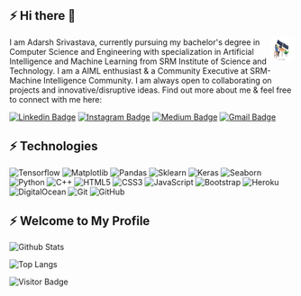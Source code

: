## ⚡ Hi there 👋
<p>
<img src="2555355.jpg" alt="Data Analyst" style="float:right;width:42px;height:42px;">
I am Adarsh Srivastava, currently pursuing my bachelor's degree in Computer Science and Engineering with specialization in Artificial Intelligence and Machine Learning from SRM Institute of Science and Technology. I am a AIML enthusiast & a Community Executive at SRM-Machine Intelligence Community. I am always open to collaborating on projects and innovative/disruptive ideas. Find out more about me & feel free to connect with me here:
</p>


[![Linkedin Badge](https://img.shields.io/badge/-theAdarshSrivastava-blue?style=flat-square&logo=Linkedin&logoColor=white&link=https://www.linkedin.com/in/theAdarshSrivastava/)](https://www.linkedin.com/in/anirudhemmadi/theAdarshSrivastava)
[![Instagram Badge](https://img.shields.io/badge/-the_Adarsh6700-red?style=flat-square&logo=instagram&logoColor=white&link=https://instagram.com/the_adarsh6700/)](https://instagram.com/the_adarsh6700)
[![Medium Badge](https://img.shields.io/badge/-@adarshsrivastav123.as-03a57a?style=flat-square&labelColor=000000&logo=Medium&link=https://medium.com/@adarshsrivastav123.as)](https://medium.com/@adarshsrivastav123.as)
[![Gmail Badge](https://img.shields.io/badge/-adarsh.pdash@gmail.com-c14438?style=flat-square&logo=Gmail&logoColor=white&link=mailto:adarsh.pdash@gmail.com)](mailto:adarsh.pdash@gmail.com)


## ⚡ Technologies

![Tensorflow](https://img.shields.io/badge/-Tensorflow-white?style=flat-square&logo=Tensorflow)
![Matplotlib](https://img.shields.io/badge/-matplotlib-black?style=flat-square&logo=matplotlib)
![Pandas](https://img.shields.io/badge/-pandas-red?style=flat-square&logo=pandas)
![Sklearn](https://img.shields.io/badge/-sklearn-blue?style=flat-square&logo=sklearn)
![Keras](https://img.shields.io/badge/-keras-orange?style=flat-square&logo=keras)
![Seaborn](https://img.shields.io/badge/-Opencv-black?style=flat-square&logo=Opencv)
![Python](https://img.shields.io/badge/-Python-black?style=flat-square&logo=Python)
![C++](https://img.shields.io/badge/-C++-00599C?style=flat-square&logo=c)
![HTML5](https://img.shields.io/badge/-HTML5-E34F26?style=flat-square&logo=html5&logoColor=white)
![CSS3](https://img.shields.io/badge/-CSS3-1572B6?style=flat-square&logo=css3)
![JavaScript](https://img.shields.io/badge/-JavaScript-black?style=flat-square&logo=javascript)
![Bootstrap](https://img.shields.io/badge/-Bootstrap-563D7C?style=flat-square&logo=bootstrap)
![Heroku](https://img.shields.io/badge/-Heroku-430098?style=flat-square&logo=heroku)
![DigitalOcean](https://img.shields.io/badge/-Digital%20Ocean-darkblue?style=flat-square&logo=digitalocean)
![Git](https://img.shields.io/badge/-Git-black?style=flat-square&logo=git)
![GitHub](https://img.shields.io/badge/-GitHub-181717?style=flat-square&logo=github)


## ⚡ Welcome to My Profile

![Github Stats](https://github-readme-stats.vercel.app/api?username=theAdarshSrivastava&count_private=true&show_icons=true&include_all_commits=true)


![Top Langs](https://github-readme-stats.vercel.app/api/top-langs/?username=theAdarshSrivastava&hide=TeX&layout=compact)

![Visitor Badge](https://visitor-badge.laobi.icu/badge?page_id=theAdarshSrivastava.theAdarshSrivastava)
<!--
**theAdarshSrivastava/theAdarshSrivastava** is a ✨ _special_ ✨ repository because its `README.md` (this file) appears on your GitHub profile.

Here are some ideas to get you started:

- 🔭 I’m currently working on ...
- 🌱 I’m currently learning ...
- 👯 I’m looking to collaborate on ...
- 🤔 I’m looking for help with ...
- 💬 Ask me about ...
- 📫 How to reach me: ...
- 😄 Pronouns: ...
- ⚡ Fun fact: ...
-->
